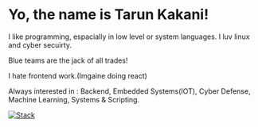 # Yo, the name is Tarun Kakani!
I like programming, espacially in low level or system languages.
I luv linux and cyber secuirty.

Blue teams are the jack of all trades!

I hate frontend work.(Imgaine doing react)

Always interested in : Backend, Embedded Systems(IOT), Cyber Defense, Machine Learning, Systems & Scripting.

[![Stack](https://skillicons.dev/icons?i=c,cpp,cs,java,python,javascript,rust,go,bash,powershell&perline=5)](https://skillicons.dev)

